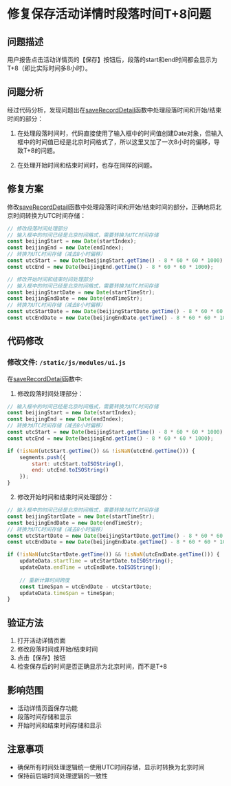 # 修复保存活动详情时段落时间T+8问题

## 问题描述
用户报告点击活动详情页的【保存】按钮后，段落的start和end时间都会显示为T+8（即比实际时间多8小时）。

## 问题分析
经过代码分析，发现问题出在[saveRecordDetail](file:///Users/amy/Documents/codes/time_recoder/static/js/modules/ui.js#L768-L973)函数中处理段落时间和开始/结束时间的部分：

1. 在处理段落时间时，代码直接使用了输入框中的时间值创建Date对象，但输入框中的时间值已经是北京时间格式了，所以这里又加了一次8小时的偏移，导致T+8的问题。

2. 在处理开始时间和结束时间时，也存在同样的问题。

## 修复方案
修改[saveRecordDetail](file:///Users/amy/Documents/codes/time_recoder/static/js/modules/ui.js#L768-L973)函数中处理段落时间和开始/结束时间的部分，正确地将北京时间转换为UTC时间存储：

```javascript
// 修改段落时间处理部分
// 输入框中的时间已经是北京时间格式，需要转换为UTC时间存储
const beijingStart = new Date(startIndex);
const beijingEnd = new Date(endIndex);
// 转换为UTC时间存储（减去8小时偏移）
const utcStart = new Date(beijingStart.getTime() - 8 * 60 * 60 * 1000);
const utcEnd = new Date(beijingEnd.getTime() - 8 * 60 * 60 * 1000);

// 修改开始时间和结束时间处理部分
// 输入框中的时间已经是北京时间格式，需要转换为UTC时间存储
const beijingStartDate = new Date(startTimeStr);
const beijingEndDate = new Date(endTimeStr);
// 转换为UTC时间存储（减去8小时偏移）
const utcStartDate = new Date(beijingStartDate.getTime() - 8 * 60 * 60 * 1000);
const utcEndDate = new Date(beijingEndDate.getTime() - 8 * 60 * 60 * 1000);
```

## 代码修改

### 修改文件: `/static/js/modules/ui.js`

在[saveRecordDetail](file:///Users/amy/Documents/codes/time_recoder/static/js/modules/ui.js#L768-L973)函数中:

1. 修改段落时间处理部分：
```javascript
// 输入框中的时间已经是北京时间格式，需要转换为UTC时间存储
const beijingStart = new Date(startIndex);
const beijingEnd = new Date(endIndex);
// 转换为UTC时间存储（减去8小时偏移）
const utcStart = new Date(beijingStart.getTime() - 8 * 60 * 60 * 1000);
const utcEnd = new Date(beijingEnd.getTime() - 8 * 60 * 60 * 1000);

if (!isNaN(utcStart.getTime()) && !isNaN(utcEnd.getTime())) {
    segments.push({
        start: utcStart.toISOString(),
        end: utcEnd.toISOString()
    });
}
```

2. 修改开始时间和结束时间处理部分：
```javascript
// 输入框中的时间已经是北京时间格式，需要转换为UTC时间存储
const beijingStartDate = new Date(startTimeStr);
const beijingEndDate = new Date(endTimeStr);
// 转换为UTC时间存储（减去8小时偏移）
const utcStartDate = new Date(beijingStartDate.getTime() - 8 * 60 * 60 * 1000);
const utcEndDate = new Date(beijingEndDate.getTime() - 8 * 60 * 60 * 1000);

if (!isNaN(utcStartDate.getTime()) && !isNaN(utcEndDate.getTime())) {
    updateData.startTime = utcStartDate.toISOString();
    updateData.endTime = utcEndDate.toISOString();
    
    // 重新计算时间跨度
    const timeSpan = utcEndDate - utcStartDate;
    updateData.timeSpan = timeSpan;
}
```

## 验证方法
1. 打开活动详情页面
2. 修改段落时间或开始/结束时间
3. 点击【保存】按钮
4. 检查保存后的时间是否正确显示为北京时间，而不是T+8

## 影响范围
- 活动详情页面保存功能
- 段落时间存储和显示
- 开始时间和结束时间存储和显示

## 注意事项
- 确保所有时间处理逻辑统一使用UTC时间存储，显示时转换为北京时间
- 保持前后端时间处理逻辑的一致性